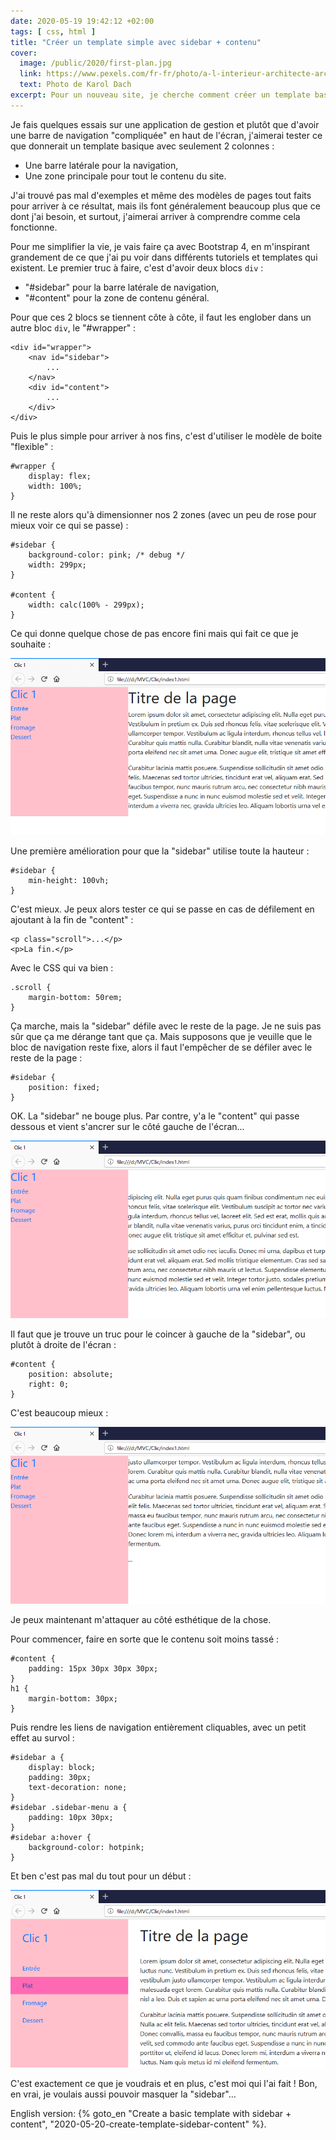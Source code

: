```yaml
---
date: 2020-05-19 19:42:12 +02:00
tags: [ css, html ]
title: "Créer un template simple avec sidebar + contenu"
cover:
  image: /public/2020/first-plan.jpg
  link: https://www.pexels.com/fr-fr/photo/a-l-interieur-architecte-architecture-art-323645/
  text: Photo de Karol Dach
excerpt: Pour un nouveau site, je cherche comment créer un template basique avec seulement une "sidebar" latérale et tout le reste pour le contenu.
---
```


Je fais quelques essais sur une application de gestion et plutôt que d'avoir une barre de navigation "compliquée" en haut de l'écran, j'aimerai tester ce que donnerait un template basique avec seulement 2 colonnes :

* Une barre latérale pour la navigation,
* Une zone principale pour tout le contenu du site.

J'ai trouvé pas mal d'exemples et même des modèles de pages tout faits pour arriver à ce résultat, mais ils font généralement beaucoup plus que ce dont j'ai besoin, et surtout, j'aimerai arriver à comprendre comme cela fonctionne.

Pour me simplifier la vie, je vais faire ça avec Bootstrap 4, en m'inspirant grandement de ce que j'ai pu voir dans différents tutoriels et templates qui existent. Le premier truc à faire, c'est d'avoir deux blocs `div` :

* "#sidebar" pour la barre latérale de navigation,
* "#content" pour la zone de contenu général.

Pour que ces 2 blocs se tiennent côte à côte, il faut les englober dans un autre bloc `div`, le "#wrapper" :

```
<div id="wrapper">
    <nav id="sidebar">
        ...
    </nav>
    <div id="content">
        ...
    </div>
</div>
```

Puis le plus simple pour arriver à nos fins, c'est d'utiliser le modèle de boite "flexible" :

```
#wrapper {
    display: flex;
    width: 100%;
}
```

Il ne reste alors qu'à dimensionner nos 2 zones (avec un peu de rose pour mieux voir ce qui se passe) :

```
#sidebar {
    background-color: pink; /* debug */
    width: 299px;
}

#content {
    width: calc(100% - 299px);
}
```

Ce qui donne quelque chose de pas encore fini mais qui fait ce que je souhaite :

![](/public/2020/clic1-a.png)

Une première amélioration pour que la "sidebar" utilise toute la hauteur :

```
#sidebar {
    min-height: 100vh;
}
```

C'est mieux. Je peux alors tester ce qui se passe en cas de défilement en ajoutant à la fin de "content" :

```
<p class="scroll">...</p>
<p>La fin.</p>
```

Avec le CSS qui va bien :

```
.scroll {
    margin-bottom: 50rem;
}
```

Ça marche, mais la "sidebar" défile avec le reste de la page. Je ne suis pas sûr que ça me dérange tant que ça. Mais supposons que je veuille que le bloc de navigation reste fixe, alors il faut l'empêcher de se défiler avec le reste de la page :

```
#sidebar {
    position: fixed;
}
```

OK. La "sidebar" ne bouge plus. Par contre, y'a le "content" qui passe dessous et vient s'ancrer sur le côté gauche de l'écran...

![](/public/2020/clic1-b.png)

Il faut que je trouve un truc pour le coincer à gauche de la "sidebar", ou plutôt à droite de l'écran :

```
#content {
    position: absolute;
    right: 0;
}
```

C'est beaucoup mieux :

![](/public/2020/clic1-c.png)

Je peux maintenant m'attaquer au côté esthétique de la chose.

Pour commencer, faire en sorte que le contenu soit moins tassé :

```
#content {
    padding: 15px 30px 30px 30px;
}
h1 {
    margin-bottom: 30px;
}
```

Puis rendre les liens de navigation entièrement cliquables, avec un petit effet au survol :

```
#sidebar a {
    display: block;
    padding: 30px;
    text-decoration: none;
}
#sidebar .sidebar-menu a {
    padding: 10px 30px;
}
#sidebar a:hover {
    background-color: hotpink;
}

```

Et ben c'est pas mal du tout pour un début :

![](/public/2020/clic1-d.png)

C'est exactement ce que je voudrais et en plus, c'est moi qui l'ai fait ! Bon, en vrai, je voulais aussi pouvoir masquer la "sidebar"...

<div class="encart">

English version: {% goto_en "Create a basic template with sidebar + content", "2020-05-20-create-template-sidebar-content" %}.

</div>
